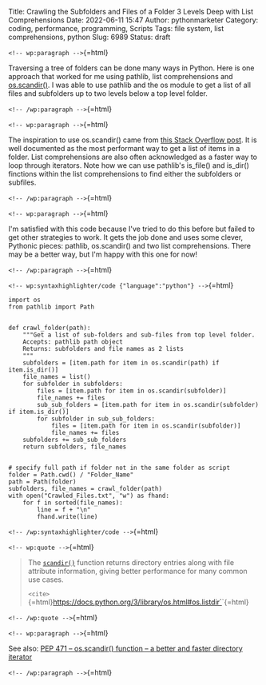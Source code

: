 Title: Crawling the Subfolders and Files of a Folder 3 Levels Deep with List Comprehensions
Date: 2022-06-11 15:47
Author: pythonmarketer
Category: coding, performance, programming, Scripts
Tags: file system, list comprehensions, python
Slug: 6989
Status: draft

`<!-- wp:paragraph -->`{=html}

Traversing a tree of folders can be done many ways in Python. Here is one approach that worked for me using pathlib, list comprehensions and [os.scandir()](https://docs.python.org/3/library/os.html#os.scandir). I was able to use pathlib and the os module to get a list of all files and subfolders up to two levels below a top level folder.

`<!-- /wp:paragraph -->`{=html}

`<!-- wp:paragraph -->`{=html}

The inspiration to use os.scandir() came from [this Stack Overflow post](https://stackoverflow.com/questions/973473/getting-a-list-of-all-subdirectories-in-the-current-directory). It is well documented as the most performant way to get a list of items in a folder. List comprehensions are also often acknowledged as a faster way to loop through iterators. Note how we can use pathlib's is_file() and is_dir() finctions within the list comprehensions to find either the subfolders or subfiles.

`<!-- /wp:paragraph -->`{=html}

`<!-- wp:paragraph -->`{=html}

I'm satisfied with this code because I've tried to do this before but failed to get other strategies to work. It gets the job done and uses some clever, Pythonic pieces: pathlib, os.scandir() and two list comprehensions. There may be a better way, but I'm happy with this one for now!

`<!-- /wp:paragraph -->`{=html}

`<!-- wp:syntaxhighlighter/code {"language":"python"} -->`{=html}

``` wp-block-syntaxhighlighter-code
import os
from pathlib import Path


def crawl_folder(path):
    """Get a list of sub-folders and sub-files from top level folder.
    Accepts: pathlib path object
    Returns: subfolders and file names as 2 lists
    """
    subfolders = [item.path for item in os.scandir(path) if item.is_dir()]
    file_names = list()
    for subfolder in subfolders:
        files = [item.path for item in os.scandir(subfolder)]
        file_names += files
        sub_sub_folders = [item.path for item in os.scandir(subfolder) if item.is_dir()]
        for subfolder in sub_sub_folders:
            files = [item.path for item in os.scandir(subfolder)]
            file_names += files
    subfolders += sub_sub_folders
    return subfolders, file_names


# specify full path if folder not in the same folder as script
folder = Path.cwd() / "Folder_Name"
path = Path(folder)
subfolders, file_names = crawl_folder(path)
with open("Crawled_Files.txt", "w") as fhand:
    for f in sorted(file_names):
        line = f + "\n"
        fhand.write(line)
```

`<!-- /wp:syntaxhighlighter/code -->`{=html}

`<!-- wp:quote -->`{=html}

> The [`scandir()`](https://docs.python.org/3/library/os.html#os.scandir) function returns directory entries along with file attribute information, giving better performance for many common use cases.
>
> `<cite>`{=html}https://docs.python.org/3/library/os.html#os.listdir`</cite>`{=html}

`<!-- /wp:quote -->`{=html}

`<!-- wp:paragraph -->`{=html}

See also: [PEP 471 – os.scandir() function – a better and faster directory iterator](https://peps.python.org/pep-0471/)

`<!-- /wp:paragraph -->`{=html}
